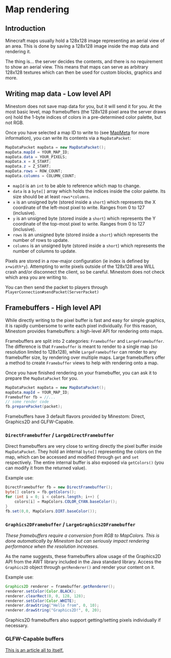 # Map rendering

## Introduction

Minecraft maps usually hold a 128x128 image representing an aerial view of an area. This is done by saving a 128x128 image inside the map data and rendering it.

The thing is... the server decides the contents, and there is no requirement to show an aerial view. This means that maps can serve as arbitrary 128x128 textures which can then be used for custom blocks, graphics and more.

## Writing map data - Low level API

Minestom does not save map data for you, but it will send it for you. At the most basic level, map framebuffers (the 128x128 pixel area the server draws on) hold the 1-byte indices of colors in a pre-determined color palette, but not RGB.

Once you have selected a map ID to write to (see [MapMeta](https://github.com/Minestom/Minestom/blob/master/src/main/java/net/minestom/server/item/metadata/MapMeta.java) for more information), you can write its contents via a `MapDataPacket`:

```java
MapDataPacket mapData = new MapDataPacket();
mapData.mapId = YOUR_MAP_ID;
mapData.data = YOUR_PIXELS;
mapData.x = X_START;
mapData.z = Z_START;
mapData.rows = ROW_COUNT;
mapData.columns = COLUMN_COUNT;
```

- `mapId` is an `int` to be able to reference which map to change.
- `data` is a `byte[]` array which holds the indices inside the color palette. Its size should be at least `rows*columns`.
- `x` is an unsigned byte (stored inside a `short`) which represents the X coordinate of the left-most pixel to write. Ranges from 0 to 127 (inclusive).
- `y` is an unsigned byte (stored inside a `short`) which represents the Y coordinate of the top-most pixel to write. Ranges from 0 to 127 (inclusive).
- `rows` is an unsigned byte (stored inside a `short`) which represents the number of rows to update.
- `columns` is an unsigned byte (stored inside a `short`) which represents the number of columns to update.

Pixels are stored in a row-major configuration (ie index is defined by `x+width*y`). Attempting to write pixels outside of the 128x128 area WILL crash and/or disconnect the client, so be careful. Minestom does not check which area you are writing to.

You can then send the packet to players through `PlayerConnection#sendPacket(ServerPacket)`

## Framebuffers - High level API

While directly writing to the pixel buffer is fast and easy for simple graphics, it is rapidly cumbersome to write each pixel individually. For this reason, Minestom provides framebuffers: a high-level API for rendering onto maps.

Framebuffers are split into 2 categories: `Framebuffer` and `LargeFramebuffer`. The difference is that `Framebuffer` is meant to render to a single map (so resolution limited to 128x128), while `LargeFramebuffer` can render to any framebuffer size, by rendering over multiple maps. Large framebuffers offer a method to create `Framebuffer` views to help with rendering onto a map.

Once you have finished rendering on your framebuffer, you can ask it to prepare the `MapDataPacket` for you.

```java
MapDataPacket mapData = new MapDataPacket();
mapData.mapId = YOUR_MAP_ID;
Framebuffer fb = //...
// some render code
fb.preparePacket(packet);
```

Framebuffers have 3 default flavors provided by Minestom: Direct, Graphics2D and GLFW-Capable.

### `DirectFramebuffer` / `LargeDirectFramebuffer`

Direct framebuffers are very close to writing directly the pixel buffer inside `MapDataPacket`. They hold an internal `byte[]` representing the colors on the map, which can be accessed and modified through `get` and `set` respectively. The entire internal buffer is also exposed via `getColors()` (you can modify it from the returned value).

Example use:

```java
DirectFramebuffer fb = new DirectFramebuffer();
byte[] colors = fb.getColors();
for (int i = 0; i < colors.length; i++) {
    colors[i] = MapColors.COLOR_CYAN.baseColor();
}
fb.set(0,0, MapColors.DIRT.baseColor());
```

### `Graphics2DFramebuffer` / `LargeGraphics2DFramebuffer`

_These framebuffers require a conversion from RGB to MapColors. This is done automatically by Minestom but can seriously impact rendering performance when the resolution increases._

As the name suggests, these framebuffers allow usage of the Graphics2D API from the AWT library included in the Java standard library. Access the `Graphics2D` object through `getRenderer()` and render your content on it.

Example use:

```java
Graphics2D renderer = framebuffer.getRenderer();
renderer.setColor(Color.BLACK);
renderer.clearRect(0, 0, 128, 128);
renderer.setColor(Color.WHITE);
renderer.drawString("Hello from", 0, 10);
renderer.drawString("Graphics2D!", 0, 20);
```

Graphics2D framebuffers also support getting/setting pixels individually if necessary.

### GLFW-Capable buffers

[This is an article all to itself.](./map-rendering/glfwmaprendering)
